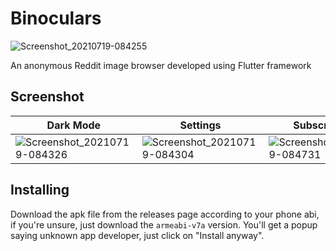 # Binoculars

![Screenshot_20210719-084255](https://user-images.githubusercontent.com/73049418/126091993-f96f217b-9712-46a7-a8d6-e1ae5f1acb5f.png)

An anonymous Reddit image browser developed using Flutter framework

## Screenshot

Dark Mode | Settings | Subscriptions
--------- | -------- | -------------
![Screenshot_20210719-084326](https://user-images.githubusercontent.com/73049418/126092079-d1c875eb-d677-4f03-bde6-5cf566a48cb2.png) | ![Screenshot_20210719-084304](https://user-images.githubusercontent.com/73049418/126092103-e23b4b35-d3b5-4f8f-8c12-d712fae181aa.png) | ![Screenshot_20210719-084731](https://user-images.githubusercontent.com/73049418/126092115-681e1ccb-349e-475b-a15e-f0a59a1da904.png)

## Installing

Download the apk file from the releases page according to your phone abi, if you're unsure, just download the `armeabi-v7a` version. You'll get a popup saying unknown app developer, just click on "Install anyway".
